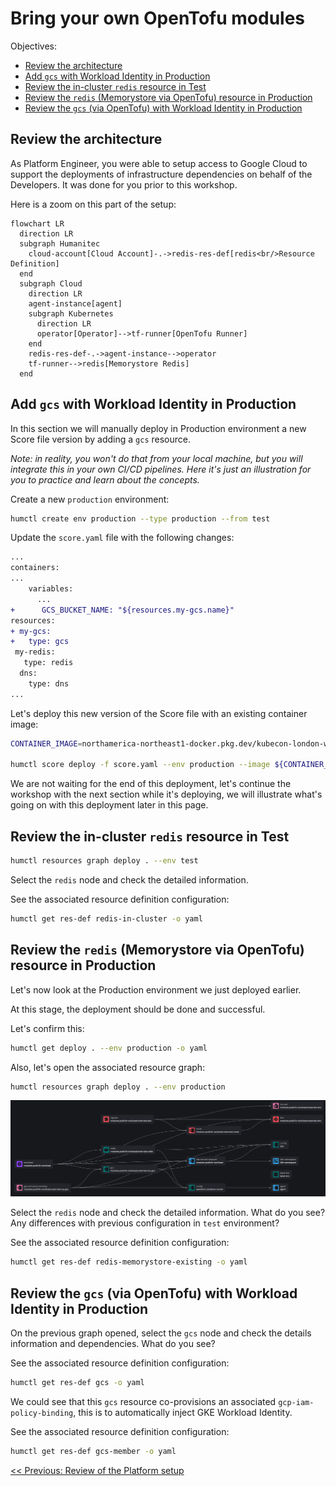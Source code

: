 # Bring your own OpenTofu modules

Objectives:
- [Review the architecture](#review-the-architecture)
- [Add `gcs` with Workload Identity in Production](#add-gcs-with-workload-identity-in-production)
- [Review the in-cluster `redis` resource in Test](#review-the-in-cluster-redis-resource-in-test)
- [Review the `redis` (Memorystore via OpenTofu) resource in Production](#review-the-redis-memorystore-via-opentofu-resource-in-production)
- [Review the `gcs` (via OpenTofu) with Workload Identity in Production](#review-the-gcs-via-opentofu-with-workload-identity-in-production)

## Review the architecture

As Platform Engineer, you were able to setup access to Google Cloud to support the deployments of infrastructure dependencies on behalf of the Developers. It was done for you prior to this workshop.

Here is a zoom on this part of the setup:
```mermaid
flowchart LR
  direction LR
  subgraph Humanitec
    cloud-account[Cloud Account]-.->redis-res-def[redis<br/>Resource Definition]
  end
  subgraph Cloud
    direction LR
    agent-instance[agent]
    subgraph Kubernetes
      direction LR
      operator[Operator]-->tf-runner[OpenTofu Runner]
    end
    redis-res-def-.->agent-instance-->operator
    tf-runner-->redis[Memorystore Redis]
  end
```

## Add `gcs` with Workload Identity in Production

In this section we will manually deploy in Production environment a new Score file version by adding a `gcs` resource.

_Note: in reality, you won't do that from your local machine, but you will integrate this in your own CI/CD pipelines. Here it's just an illustration for you to practice and learn about the concepts._

Create a new `production` environment:
```bash
humctl create env production --type production --from test
```

Update the `score.yaml` file with the following changes:
```diff
...
containers:
...
    variables:
      ...
+      GCS_BUCKET_NAME: "${resources.my-gcs.name}"
resources:
+ my-gcs:
+   type: gcs
 my-redis:
   type: redis
  dns:
    type: dns
...
```

Let's deploy this new version of the Score file with an existing container image:
```bash
CONTAINER_IMAGE=northamerica-northeast1-docker.pkg.dev/kubecon-london-workshop/kclondon/mabenoit-podinfo:ffd2bc0

humctl score deploy -f score.yaml --env production --image ${CONTAINER_IMAGE}
```

We are not waiting for the end of this deployment, let's continue the workshop with the next section while it's deploying, we will illustrate what's going on with this deployment later in this page.

## Review the in-cluster `redis` resource in Test

```bash
humctl resources graph deploy . --env test
```

Select the `redis` node and check the detailed information.

See the associated resource definition configuration:
```bash
humctl get res-def redis-in-cluster -o yaml
```

## Review the `redis` (Memorystore via OpenTofu) resource in Production

Let's now look at the Production environment we just deployed earlier.

At this stage, the deployment should be done and successful.

Let's confirm this:
```bash
humctl get deploy . --env production -o yaml
```

Also, let's open the associated resource graph:
```bash
humctl resources graph deploy . --env production
```

![alt text](images/image-16.png)

Select the `redis` node and check the detailed information. What do you see? Any differences with previous configuration in `test` environment?

See the associated resource definition configuration:
```bash
humctl get res-def redis-memorystore-existing -o yaml
```

## Review the `gcs` (via OpenTofu) with Workload Identity in Production

On the previous graph opened, select the `gcs` node and check the details information and dependencies. What do you see?

See the associated resource definition configuration:
```bash
humctl get res-def gcs -o yaml
```

We could see that this `gcs` resource co-provisions an associated `gcp-iam-policy-binding`, this is to automatically inject GKE Workload Identity.

See the associated resource definition configuration:
```bash
humctl get res-def gcs-member -o yaml
```

[<< Previous: Review of the Platform setup](platform.md)